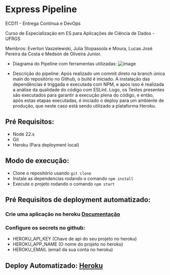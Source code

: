 # Express Pipeline

ECD11 - Entrega Contínua e DevOps

Curso de Especialização em ES para Aplicações de Ciência de Dados - UFRGS

Membros: Everton Vaszelewski, Julia Stopassola e Moura, Lucas José Pereira da Costa e Medson de Oliveira Junior.

- Diagrama do Pipeline com ferramentas utilizadas:
![image](https://github.com/user-attachments/assets/453e1df0-93e8-4e9c-94c8-41783207d79b)


- Descrição do pipeline:
Após realizado um commit direto na branch única main do repositório no Github, o build é iniciado. A instalação das dependências é triggada e executada com NPM, e após isso é realizada a análise da qualidade do código com ESLint. Logo, os Testes presentes são executados para garantir a execução plena do código, e então, após estas etapas executadas, é iniciado o deploy para um ambiente de produção, que neste caso está sendo utilizado a plataforma Heroku.

## Pré Requisitos:
- Node 22.x
- Git
- Heroku (Para deployment local)
  
## Modo de execução:
- Clone o repositório usando `git clone`
- Instale as dependencias rodando o comando `npm install`
- Execute o projeto rodando o comando `npm start`

## Pré Requisitos de deployment automatizado:
### Crie uma aplicação no heroku [Documentação](https://devcenter.heroku.com/articles/getting-started-with-nodejs#deploy-the-app)
### Configure os secrets no github:
- HEROKU_API_KEY (Chave de api do seu projeto no heroku)
- HEROKU_APP_NAME (O nome do projeto no heroku)
- HEROKU_EMAIL (email da sua conta no heroku)
  
## Deploy Automatizado: [Heroku](https://shielded-tor-48351-13d2dec269ea.herokuapp.com/)

